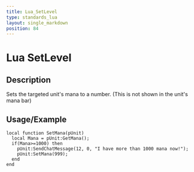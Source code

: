 ```yaml
---
title: Lua_SetLevel
type: standards_lua
layout: single_markdown
position: 84
---
```


# Lua SetLevel

## Description

Sets the targeted unit's mana to a number. (This is not shown in the unit's mana bar)

## Usage/Example

```
local function SetMana(pUnit)
  local Mana = pUnit:GetMana();
  if(Mana>=1000) then
    pUnit:SendChatMessage(12, 0, "I have more than 1000 mana now!");
    pUnit:SetMana(999);
  end
end
```
